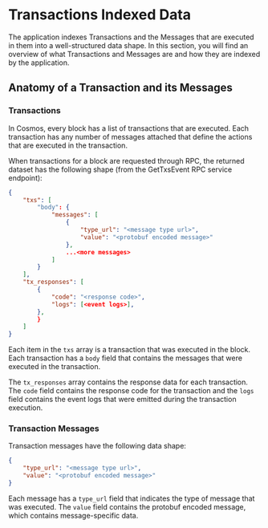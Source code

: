 # Transactions Indexed Data

The application indexes Transactions and the Messages that are executed in them into a well-structured data shape. In this section, you will find an overview of what Transactions and Messages are and how they are indexed by the application.

## Anatomy of a Transaction and its Messages

### Transactions

In Cosmos, every block has a list of transactions that are executed. Each transaction has any number of messages attached that define the actions that are executed in the transaction.

When transactions for a block are requested through RPC, the returned dataset has the following shape (from the GetTxsEvent RPC service endpoint):

```json
{
    "txs": [
        "body": {
            "messages": [
                {
                    "type_url": "<message type url>",
                    "value": "<protobuf encoded message>"
                },
                ...<more messages>
            ]
        }
    ],
    "tx_responses": [
        {
            "code": "<response code>",
            "logs": [<event logs>],
        },
        }
    ]
}
```

Each item in the `txs` array is a transaction that was executed in the block. Each transaction has a `body` field that contains the messages that were executed in the transaction.

The `tx_responses` array contains the response data for each transaction. The `code` field contains the response code for the transaction and the `logs` field contains the event logs that were emitted during the transaction execution.

### Transaction Messages

Transaction messages have the following data shape:

```json
{
    "type_url": "<message type url>",
    "value": "<protobuf encoded message>"
}
```

Each message has a `type_url` field that indicates the type of message that was executed. The `value` field contains the protobuf encoded message, which contains message-specific data.
